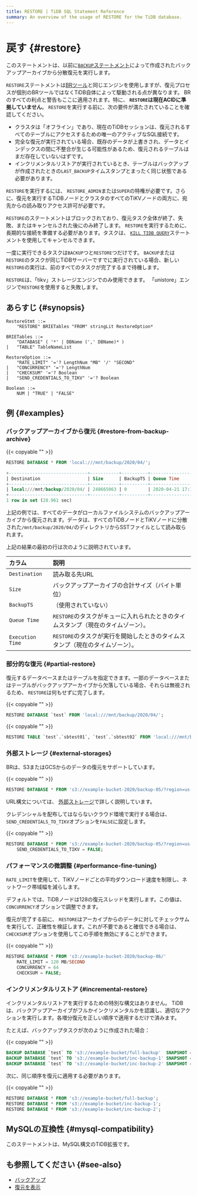 ```yaml
---
title: RESTORE | TiDB SQL Statement Reference
summary: An overview of the usage of RESTORE for the TiDB database.
---
```


# 戻す {#restore}

このステートメントは、以前に[`BACKUP`ステートメント](/sql-statements/sql-statement-backup.md)によって作成されたバックアップアーカイブから分散復元を実行します。

`RESTORE`ステートメントは[BRツール](/br/backup-and-restore-overview.md)と同じエンジンを使用しますが、復元プロセスが個別のBRツールではなくTiDB自体によって駆動される点が異なります。 BRのすべての利点と警告もここに適用されます。特に、 **`RESTORE`は現在ACIDに準拠していません**。 `RESTORE`を実行する前に、次の要件が満たされていることを確認してください。

-   クラスタは「オフライン」であり、現在のTiDBセッションは、復元されるすべてのテーブルにアクセスするための唯一のアクティブなSQL接続です。
-   完全な復元が実行されている場合、既存のデータが上書きされ、データとインデックスの間に不整合が生じる可能性があるため、復元されるテーブルはまだ存在していないはずです。
-   インクリメンタルリストアが実行されているとき、テーブルはバックアップが作成されたときの`LAST_BACKUP`タイムスタンプとまったく同じ状態である必要があります。

`RESTORE`を実行するには、 `RESTORE_ADMIN`または`SUPER`の特権が必要です。さらに、復元を実行するTiDBノードとクラスタのすべてのTiKVノードの両方に、宛先からの読み取りアクセス許可が必要です。

`RESTORE`のステートメントはブロックされており、復元タスク全体が終了、失敗、またはキャンセルされた後にのみ終了します。 `RESTORE`を実行するために、長期的な接続を準備する必要があります。タスクは、 [`KILL TIDB QUERY`](/sql-statements/sql-statement-kill.md)ステートメントを使用してキャンセルできます。

一度に実行できるタスクは`BACKUP`つと`RESTORE`つだけです。 `BACKUP`または`RESTORE`のタスクが同じTiDBサーバーですでに実行されている場合、新しい`RESTORE`の実行は、前のすべてのタスクが完了するまで待機します。

`RESTORE`は、「tikv」ストレージエンジンでのみ使用できます。 「unistore」エンジンで`RESTORE`を使用すると失敗します。

## あらすじ {#synopsis}

```ebnf+diagram
RestoreStmt ::=
    "RESTORE" BRIETables "FROM" stringLit RestoreOption*

BRIETables ::=
    "DATABASE" ( '*' | DBName (',' DBName)* )
|   "TABLE" TableNameList

RestoreOption ::=
    "RATE_LIMIT" '='? LengthNum "MB" '/' "SECOND"
|   "CONCURRENCY" '='? LengthNum
|   "CHECKSUM" '='? Boolean
|   "SEND_CREDENTIALS_TO_TIKV" '='? Boolean

Boolean ::=
    NUM | "TRUE" | "FALSE"
```

## 例 {#examples}

### バックアップアーカイブから復元 {#restore-from-backup-archive}

{{< copyable "" >}}

```sql
RESTORE DATABASE * FROM 'local:///mnt/backup/2020/04/';
```

```sql
+------------------------------+-----------+----------+---------------------+---------------------+
| Destination                  | Size      | BackupTS | Queue Time          | Execution Time      |
+------------------------------+-----------+----------+---------------------+---------------------+
| local:///mnt/backup/2020/04/ | 248665063 | 0        | 2020-04-21 17:16:55 | 2020-04-21 17:16:55 |
+------------------------------+-----------+----------+---------------------+---------------------+
1 row in set (28.961 sec)
```

上記の例では、すべてのデータがローカルファイルシステムのバックアップアーカイブから復元されます。データは、すべてのTiDBノードとTiKVノードに分散された`/mnt/backup/2020/04/`のディレクトリからSSTファイルとして読み取られます。

上記の結果の最初の行は次のように説明されています。

| カラム              | 説明                                            |
| :--------------- | :-------------------------------------------- |
| `Destination`    | 読み取る先URL                                      |
| `Size`           | バックアップアーカイブの合計サイズ（バイト単位）                      |
| `BackupTS`       | （使用されていない）                                    |
| `Queue Time`     | `RESTORE`のタスクがキューに入れられたときのタイムスタンプ（現在のタイムゾーン）。 |
| `Execution Time` | `RESTORE`のタスクが実行を開始したときのタイムスタンプ（現在のタイムゾーン）。   |

### 部分的な復元 {#partial-restore}

復元するデータベースまたはテーブルを指定できます。一部のデータベースまたはテーブルがバックアップアーカイブから欠落している場合、それらは無視されるため、 `RESTORE`は何もせずに完了します。

{{< copyable "" >}}

```sql
RESTORE DATABASE `test` FROM 'local:///mnt/backup/2020/04/';
```

{{< copyable "" >}}

```sql
RESTORE TABLE `test`.`sbtest01`, `test`.`sbtest02` FROM 'local:///mnt/backup/2020/04/';
```

### 外部ストレージ {#external-storages}

BRは、S3またはGCSからのデータの復元をサポートしています。

{{< copyable "" >}}

```sql
RESTORE DATABASE * FROM 's3://example-bucket-2020/backup-05/?region=us-west-2';
```

URL構文については、 [外部ストレージ](/br/backup-and-restore-storages.md)で詳しく説明しています。

クレデンシャルを配布してはならないクラウド環境で実行する場合は、 `SEND_CREDENTIALS_TO_TIKV`オプションを`FALSE`に設定します。

{{< copyable "" >}}

```sql
RESTORE DATABASE * FROM 's3://example-bucket-2020/backup-05/?region=us-west-2'
    SEND_CREDENTIALS_TO_TIKV = FALSE;
```

### パフォーマンスの微調整 {#performance-fine-tuning}

`RATE_LIMIT`を使用して、TiKVノードごとの平均ダウンロード速度を制限し、ネットワーク帯域幅を減らします。

デフォルトでは、TiDBノードは128の復元スレッドを実行します。この値は、 `CONCURRENCY`オプションで調整できます。

復元が完了する前に、 `RESTORE`はアーカイブからのデータに対してチェックサムを実行して、正確性を検証します。これが不要であると確信できる場合は、 `CHECKSUM`オプションを使用してこの手順を無効にすることができます。

{{< copyable "" >}}

```sql
RESTORE DATABASE * FROM 's3://example-bucket-2020/backup-06/'
    RATE_LIMIT = 120 MB/SECOND
    CONCURRENCY = 64
    CHECKSUM = FALSE;
```

### インクリメンタルリストア {#incremental-restore}

インクリメンタルリストアを実行するための特別な構文はありません。 TiDBは、バックアップアーカイブがフルかインクリメンタルかを認識し、適切なアクションを実行します。各増分復元を正しい順序で適用するだけで済みます。

たとえば、バックアップタスクが次のように作成された場合：

{{< copyable "" >}}

```sql
BACKUP DATABASE `test` TO 's3://example-bucket/full-backup'  SNAPSHOT = 413612900352000;
BACKUP DATABASE `test` TO 's3://example-bucket/inc-backup-1' SNAPSHOT = 414971854848000 LAST_BACKUP = 413612900352000;
BACKUP DATABASE `test` TO 's3://example-bucket/inc-backup-2' SNAPSHOT = 416353458585600 LAST_BACKUP = 414971854848000;
```

次に、同じ順序を復元に適用する必要があります。

{{< copyable "" >}}

```sql
RESTORE DATABASE * FROM 's3://example-bucket/full-backup';
RESTORE DATABASE * FROM 's3://example-bucket/inc-backup-1';
RESTORE DATABASE * FROM 's3://example-bucket/inc-backup-2';
```

## MySQLの互換性 {#mysql-compatibility}

このステートメントは、MySQL構文のTiDB拡張です。

## も参照してください {#see-also}

-   [バックアップ](/sql-statements/sql-statement-backup.md)
-   [復元を表示](/sql-statements/sql-statement-show-backups.md)
